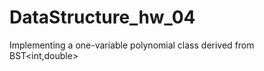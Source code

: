 # DataStructure_hw_04
 Implementing a one-variable polynomial class derived from BST&lt;int,double>
